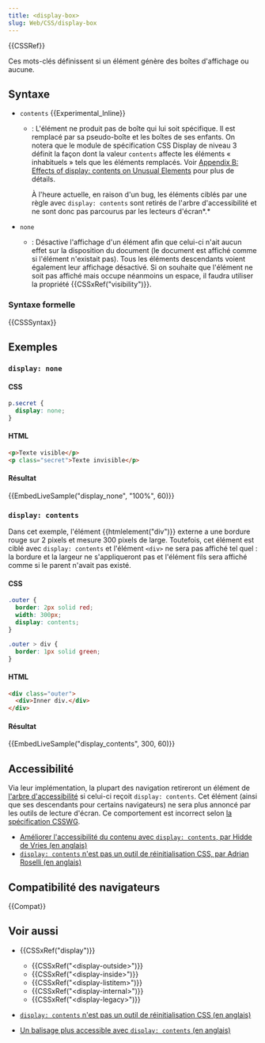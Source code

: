 ```yaml
---
title: <display-box>
slug: Web/CSS/display-box
---
```


{{CSSRef}}

Ces mots-clés définissent si un élément génère des boîtes d'affichage ou aucune.

## Syntaxe

- `contents` {{Experimental_Inline}}

  - : L'élément ne produit pas de boîte qui lui soit spécifique. Il est remplacé par sa pseudo-boîte et les boîtes de ses enfants. On notera que le module de spécification CSS Display de niveau 3 définit la façon dont la valeur `contents` affecte les éléments « inhabituels » tels que les éléments remplacés. Voir [Appendix B: Effects of display: contents on Unusual Elements](https://drafts.csswg.org/css-display/#unbox) pour plus de détails.

    À l'heure actuelle, en raison d'un bug, les éléments ciblés par une règle avec `display: contents` sont retirés de l'arbre d'accessibilité et ne sont donc pas parcourus par les lecteurs d'écran*.*

- `none`
  - : Désactive l'affichage d'un élément afin que celui-ci n'ait aucun effet sur la disposition du document (le document est affiché comme si l'élément n'existait pas). Tous les éléments descendants voient également leur affichage désactivé.
    Si on souhaite que l'élément ne soit pas affiché mais occupe néanmoins un espace, il faudra utiliser la propriété {{CSSxRef("visibility")}}.

### Syntaxe formelle

{{CSSSyntax}}

## Exemples

### `display: none`

#### CSS

```css
p.secret {
  display: none;
}
```

#### HTML

```html
<p>Texte visible</p>
<p class="secret">Texte invisible</p>
```

#### Résultat

{{EmbedLiveSample("display_none", "100%", 60)}}

### `display: contents`

Dans cet exemple, l'élément {{htmlelement("div")}} externe a une bordure rouge sur 2 pixels et mesure 300 pixels de large. Toutefois, cet élément est ciblé avec `display: contents` et l'élément `<div>` ne sera pas affiché tel quel : la bordure et la largeur ne s'appliqueront pas et l'élément fils sera affiché comme si le parent n'avait pas existé.

#### CSS

```css
.outer {
  border: 2px solid red;
  width: 300px;
  display: contents;
}

.outer > div {
  border: 1px solid green;
}
```

#### HTML

```html
<div class="outer">
  <div>Inner div.</div>
</div>
```

#### Résultat

{{EmbedLiveSample("display_contents", 300, 60)}}

## Accessibilité

Via leur implémentation, la plupart des navigation retireront un élément de [l'arbre d'accessibilité](/fr/docs/Apprendre/a11y/What_is_accessibility) si celui-ci reçoit `display: contents`. Cet élément (ainsi que ses descendants pour certains navigateurs) ne sera plus annoncé par les outils de lecture d'écran. Ce comportement est incorrect selon [la spécification CSSWG](https://drafts.csswg.org/css-display/#the-display-properties).

- [Améliorer l'accessibilité du contenu avec `display: contents`, par Hidde de Vries (en anglais)](https://hiddedevries.nl/en/blog/2018-04-21-more-accessible-markup-with-display-contents)
- [`display: contents` n'est pas un outil de réinitialisation CSS, par Adrian Roselli (en anglais)](http://adrianroselli.com/2018/05/display-contents-is-not-a-css-reset.html)

## Compatibilité des navigateurs

{{Compat}}

## Voir aussi

- {{CSSxRef("display")}}

  - {{CSSxRef("&lt;display-outside&gt;")}}
  - {{CSSxRef("&lt;display-inside&gt;")}}
  - {{CSSxRef("&lt;display-listitem&gt;")}}
  - {{CSSxRef("&lt;display-internal&gt;")}}
  - {{CSSxRef("&lt;display-legacy&gt;")}}

- [`display: contents` n'est pas un outil de réinitialisation CSS (en anglais)](http://adrianroselli.com/2018/05/display-contents-is-not-a-css-reset.html)
- [Un balisage plus accessible avec `display: contents` (en anglais)](https://hiddedevries.nl/en/blog/2018-04-21-more-accessible-markup-with-display-contents)

